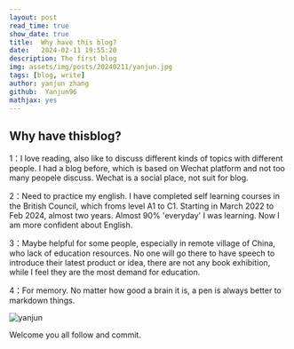 ```yaml
---
layout: post
read_time: true
show_date: true
title:  Why have this blog?
date:   2024-02-11 19:55:20 
description: The first blog 
img: assets/img/posts/20240211/yanjun.jpg 
tags: [blog, write]
author: yanjun zhang
github:  Yanjun96
mathjax: yes
---
```



## Why have thisblog?

1：I love reading, also like to discuss different kinds of topics with different people. I had a blog before, which is based on Wechat platform and not too many peopele discuss. Wechat is a social place, not suit for blog.

2：Need to practice my english. I have completed self learning courses in the British Council, which froms level A1 to C1. Starting in March 2022 to Feb 2024, almost two years. Almost 90% 'everyday' I was learning. Now I am more confident about English. 

3：Maybe helpful for some people, especially in remote village of China, who lack of education resources. No one will go there to have speech to introduce their latest product or idea, there are not any book exhibition, while I feel they are the most demand for education.

4：For memory. No matter how good a brain it is, a pen is always better to markdown things. 

![yanjun](./assets/img/posts/20240211/yanjun,jpg)


Welcome you all follow and commit.

